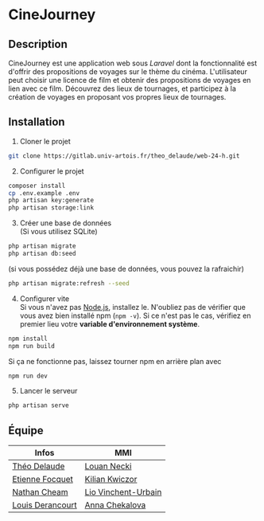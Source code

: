 # CineJourney

## Description
CineJourney est une application web sous *Laravel* dont la fonctionnalité est d'offrir des propositions de voyages sur le
thème du cinéma. L'utilisateur peut choisir une licence de film et obtenir des propositions de voyages en lien avec ce film.
Découvrez des lieux de tournages, et participez à la création de voyages en proposant vos propres lieux de tournages.

## Installation
1. Cloner le projet
```bash
git clone https://gitlab.univ-artois.fr/theo_delaude/web-24-h.git
```
2. Configurer le projet
```bash
composer install
cp .env.example .env
php artisan key:generate
php artisan storage:link
```
3. Créer une base de données   
(Si vous utilisez SQLite)
```bash
php artisan migrate
php artisan db:seed
```
(si vous possédez déjà une base de données, vous pouvez la rafraichir)
```bash
php artisan migrate:refresh --seed
```
4. Configurer vite   
Si vous n'avez pas [Node.js](https://nodejs.org/en/download/package-manager), 
installez le. N'oubliez pas de vérifier que vous avez bien installé npm (`npm -v`).
Si ce n'est pas le cas, vérifiez en premier lieu votre **variable d'environnement système**.
```bash
npm install
npm run build
```
Si ça ne fonctionne pas, laissez tourner npm en arrière plan avec
```bash
npm run dev
```
5. Lancer le serveur
```bash
php artisan serve
```

## Équipe   
| Infos                                                              | MMI                                                                      |
|--------------------------------------------------------------------|--------------------------------------------------------------------------|
| [Théo Delaude](https://gitlab.univ-artois.fr/theo_delaude)         | [Louan Necki](https://gitlab.univ-artois.fr/louan_necki)                 |
| [Etienne Focquet](https://gitlab.univ-artois.fr/etienne_focquet)   | [Kilian Kwiczor](https://gitlab.univ-artois.fr/kilian_kwiczor)           |
| [Nathan Cheam](https://gitlab.univ-artois.fr/nathan_cheam)         | [Lio Vinchent-Urbain](https://gitlab.univ-artois.fr/lio_vinchent-urbain) |
| [Louis Derancourt](https://gitlab.univ-artois.fr/louis_derancourt) | [Anna Chekalova](https://gitlab.univ-artois.fr/anna_chekalova)           |


